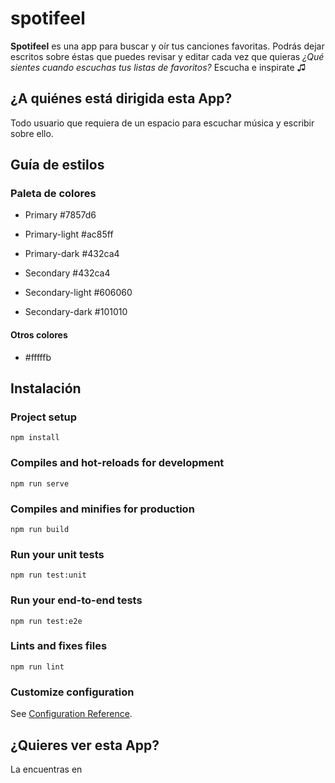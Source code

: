 # spotifeel
**Spotifeel** es una app para buscar y oír tus canciones favoritas. Podrás dejar escritos sobre éstas que puedes revisar y editar cada vez que quieras _¿Qué sientes cuando escuchas tus listas de favoritos?_ Escucha e inspirate ♫

## ¿A quiénes está dirigida esta App?
Todo usuario que requiera de un espacio para escuchar música y escribir sobre ello. 

## Guía de estilos
### Paleta de colores

+ Primary #7857d6
+ Primary-light #ac85ff
+ Primary-dark #432ca4 

+ Secondary #432ca4
+ Secondary-light #606060
+ Secondary-dark #101010

#### Otros colores

+ #fffffb

## Instalación

### Project setup
```
npm install
```

### Compiles and hot-reloads for development
```
npm run serve
```

### Compiles and minifies for production
```
npm run build
```

### Run your unit tests
```
npm run test:unit
```

### Run your end-to-end tests
```
npm run test:e2e
```

### Lints and fixes files
```
npm run lint
```

### Customize configuration
See [Configuration Reference](https://cli.vuejs.org/config/).

## ¿Quieres ver esta App?
La encuentras en 